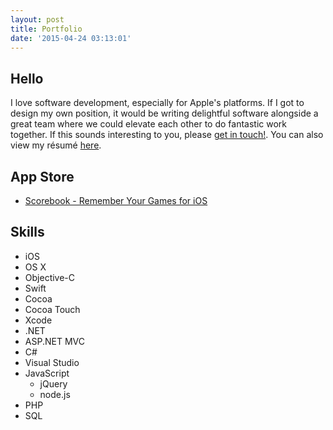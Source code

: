 ```yaml
---
layout: post
title: Portfolio
date: '2015-04-24 03:13:01'
---
```


## Hello
I love software development, especially for Apple's platforms. If I got to design my own position, it would be writing delightful software alongside a great team where we could elevate each other to do fantastic work together. If this sounds interesting to you, please [get in touch!](http://jsorge.net/about). You can also view my résumé [here](http://jsorge.s3.amazonaws.com/Jared_Sorge_Resume.pdf).

## App Store

* [Scorebook - Remember Your Games for iOS](https://itunes.apple.com/us/app/scorebook-remember-your-games/id897584352?ls=1&mt=8)

## Skills

* iOS
* OS X
* Objective-C
* Swift
* Cocoa
* Cocoa Touch
* Xcode
* .NET
* ASP.NET MVC
* C#
* Visual Studio
* JavaScript
	* jQuery
    * node.js
* PHP
* SQL